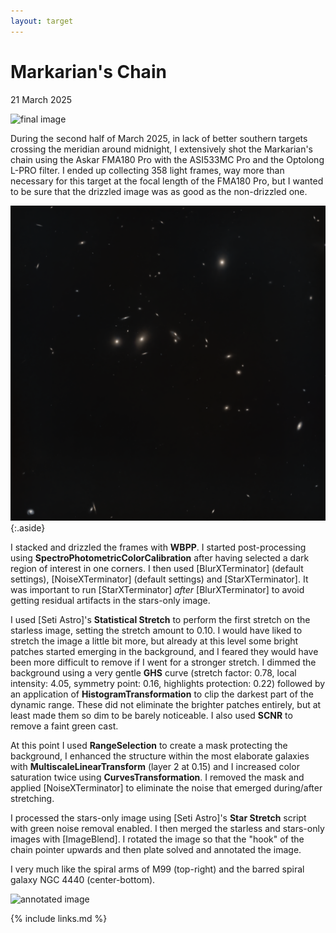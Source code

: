 ```yaml
---
layout: target
---
```


# Markarian's Chain

21 March 2025

![final image](final.png)

During the second half of March 2025, in lack of better southern targets
crossing the meridian around midnight, I extensively shot the Markarian's chain
using the Askar FMA180 Pro with the ASI533MC Pro and the Optolong L-PRO filter.
I ended up collecting 358 light frames, way more than necessary for this target
at the focal length of the FMA180 Pro, but I wanted to be sure that the drizzled
image was as good as the non-drizzled one.

![galaxies](galaxies.png){:.aside}

I stacked and drizzled the frames with **WBPP**. I started post-processing using
**SpectroPhotometricColorCalibration** after having selected a dark region of
interest in one corners. I then used [BlurXTerminator] (default settings),
[NoiseXTerminator] (default settings) and [StarXTerminator]. It was important to
run [StarXTerminator] *after* [BlurXTerminator] to avoid getting residual
artifacts in the stars-only image.

I used [Seti Astro]'s **Statistical Stretch** to perform the first stretch on the
starless image, setting the stretch amount to 0.10. I would have liked to
stretch the image a little bit more, but already at this level some bright
patches started emerging in the background, and I feared they would have been
more difficult to remove if I went for a stronger stretch. I dimmed the
background using a very gentle **GHS** curve (stretch factor: 0.78, local
intensity: 4.05, symmetry point: 0.16, highlights protection: 0.22) followed by
an application of **HistogramTransformation** to clip the darkest part of the
dynamic range. These did not eliminate the brighter patches entirely, but at
least made them so dim to be barely noticeable. I also used **SCNR** to remove a
faint green cast.

At this point I used **RangeSelection** to create a mask protecting the
background, I enhanced the structure within the most elaborate galaxies with
**MultiscaleLinearTransform** (layer 2 at 0.15) and I increased color saturation
twice using **CurvesTransformation**. I removed the mask and applied
[NoiseXTerminator] to eliminate the noise that emerged during/after stretching.

I processed the stars-only image using [Seti Astro]'s **Star Stretch** script with
green noise removal enabled. I then merged the starless and stars-only images
with [ImageBlend]. I rotated the image so that the "hook" of the chain pointer
upwards and then plate solved and annotated the image.

I very much like the spiral arms of M99 (top-right) and the barred spiral galaxy
NGC 4440 (center-bottom).

![annotated image](final_annotated.png)

{% include links.md %}

